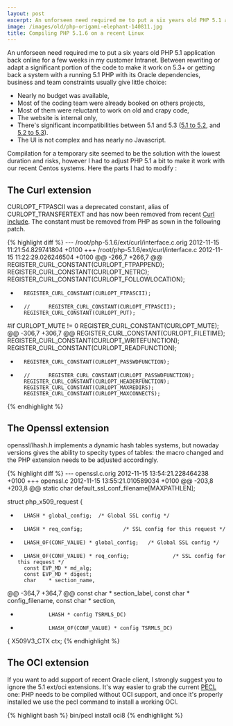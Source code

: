 ```yaml
---
layout: post
excerpt: An unforseen need required me to put a six years old PHP 5.1 application back online for a few weeks in my customer Intranet. Between rewriting or adapt a significant portion of the code to make it work on 5.3+ or getting back a system with a running 5.1 PHP with its Oracle dependencies, business and team constrainsts made us patch the 5.1 code tree for recent libs.
image: /images/old/php-origami-elephant-140811.jpg
title: Compiling PHP 5.1.6 on a recent Linux
---
```



An unforseen need required me to put a six years old PHP 5.1 application back online for
a few weeks in my customer Intranet. Between rewriting or adapt a significant portion of the
code to make it work on 5.3+ or getting back a system with a running
5.1 PHP with its Oracle dependencies, business and team constraints
usually give little choice:

  * Nearly no budget was available,
  * Most of the coding team were already booked on others projects,
  * Most of them were reluctant to work on old and crapy code,
  * The website is internal only,
  * There's significant incompatibilities between 5.1 and 5.3 ([5.1 to 5.2](http://www.php.net/manual/en/migration52.incompatible.php), and [5.2 to 5.3](http://www.php.net/manual/en/migration53.incompatible.php)).
  * The UI is not complex and has nearly no Javascript.

Compilation for a temporary site seemed to be the solution with the lowest duration and risks, however I had to adjust PHP 5.1 a bit to make it work with our recent Centos systems. Here the parts I had to modify :

## The Curl extension

CURLOPT\_FTPASCII was a deprecated constant, alias of CURLOPT\_TRANSFERTEXT and has now been removed from recent [Curl include][Curl include]. The constant must be removed from PHP as sown in the following patch.

{% highlight diff %}
--- /root/php-5.1.6/ext/curl/interface.c.orig 2012-11-15 11:21:54.829741804 +0100
+++ /root/php-5.1.6/ext/curl/interface.c      2012-11-15 11:22:29.026246504 +0100
@@ -266,7 +266,7 @@
        REGISTER_CURL_CONSTANT(CURLOPT_FTPAPPEND);
        REGISTER_CURL_CONSTANT(CURLOPT_NETRC);
        REGISTER_CURL_CONSTANT(CURLOPT_FOLLOWLOCATION);
-       REGISTER_CURL_CONSTANT(CURLOPT_FTPASCII);
+       //      REGISTER_CURL_CONSTANT(CURLOPT_FTPASCII);
        REGISTER_CURL_CONSTANT(CURLOPT_PUT);
 #if CURLOPT_MUTE != 0
        REGISTER_CURL_CONSTANT(CURLOPT_MUTE);
@@ -306,7 +306,7 @@
        REGISTER_CURL_CONSTANT(CURLOPT_FILETIME);
        REGISTER_CURL_CONSTANT(CURLOPT_WRITEFUNCTION);
        REGISTER_CURL_CONSTANT(CURLOPT_READFUNCTION);
-       REGISTER_CURL_CONSTANT(CURLOPT_PASSWDFUNCTION);
+       //      REGISTER_CURL_CONSTANT(CURLOPT_PASSWDFUNCTION);
        REGISTER_CURL_CONSTANT(CURLOPT_HEADERFUNCTION);
        REGISTER_CURL_CONSTANT(CURLOPT_MAXREDIRS);
        REGISTER_CURL_CONSTANT(CURLOPT_MAXCONNECTS);
{% endhighlight %}

## The Openssl extension
openssl/lhash.h implements a dynamic hash tables systems, but nowaday versions gives the ability to specity types of tables: the macro changed and the PHP extension needs to be adjusted accordingly.

{% highlight diff %}
--- openssl.c.orig      2012-11-15 13:54:21.228464238 +0100
+++ openssl.c   2012-11-15 13:55:21.010589034 +0100
@@ -203,8 +203,8 @@
 static char default_ssl_conf_filename[MAXPATHLEN];
 
 struct php_x509_request {
-       LHASH * global_config;  /* Global SSL config */
-       LHASH * req_config;             /* SSL config for this request */
+       LHASH_OF(CONF_VALUE) * global_config;   /* Global SSL config */
+       LHASH_OF(CONF_VALUE) * req_config;              /* SSL config for this request */
        const EVP_MD * md_alg;
        const EVP_MD * digest;
        char    * section_name,
@@ -364,7 +364,7 @@
                const char * section_label,
                const char * config_filename,
                const char * section,
-               LHASH * config TSRMLS_DC)
+               LHASH_OF(CONF_VALUE) * config TSRMLS_DC)
 {
        X509V3_CTX ctx;
{% endhighlight %}

## The OCI extension
If you want to add support of recent Oracle client, I strongly suggest you to ignore the 5.1 ext/oci extensions. It's way easier to grab the current [PECL][PECL] one: PHP needs to be compiled without OCI support, and once it's properly installed we use the pecl command to install a working OCI.

{% highlight bash %}
bin/pecl install oci8
{% endhighlight %}

[Curl include]: https://github.com/bagder/curl/blob/master/include/curl/curl.h
[PECL]: http://pecl.php.net/
